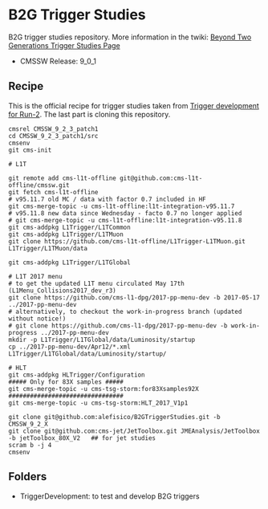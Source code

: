 # B2G Trigger Studies

B2G trigger studies repository.
More information in the twiki: [Beyond Two Generations Trigger Studies Page](https://twiki.cern.ch/twiki/bin/viewauth/CMS/B2GTrigger)

 * CMSSW Release: 9_0_1

## Recipe

This is the official recipe for trigger studies taken from [Trigger development for Run-2](https://twiki.cern.ch/twiki/bin/view/CMSPublic/SWGuideGlobalHLT#Trigger_development_for_Run_2). The last part is cloning this repository.

```
cmsrel CMSSW_9_2_3_patch1
cd CMSSW_9_2_3_patch1/src
cmsenv
git cms-init

# L1T

git remote add cms-l1t-offline git@github.com:cms-l1t-offline/cmssw.git
git fetch cms-l1t-offline
# v95.11.7 old MC / data with factor 0.7 included in HF
git cms-merge-topic -u cms-l1t-offline:l1t-integration-v95.11.7
# v95.11.8 new data since Wednesday - facto 0.7 no longer applied
# git cms-merge-topic -u cms-l1t-offline:l1t-integration-v95.11.8
git cms-addpkg L1Trigger/L1TCommon
git cms-addpkg L1Trigger/L1TMuon
git clone https://github.com/cms-l1t-offline/L1Trigger-L1TMuon.git L1Trigger/L1TMuon/data

git cms-addpkg L1Trigger/L1TGlobal

# L1T 2017 menu
# to get the updated L1T menu circulated May 17th (L1Menu_Collisions2017_dev_r3)
git clone https://github.com/cms-l1-dpg/2017-pp-menu-dev -b 2017-05-17 ../2017-pp-menu-dev
# alternatively, to checkout the work-in-progress branch (updated without notice!)
# git clone https://github.com/cms-l1-dpg/2017-pp-menu-dev -b work-in-progress ../2017-pp-menu-dev
mkdir -p L1Trigger/L1TGlobal/data/Luminosity/startup
cp ../2017-pp-menu-dev/Apr12/*.xml L1Trigger/L1TGlobal/data/Luminosity/startup/

# HLT
git cms-addpkg HLTrigger/Configuration
##### Only for 83X samples #####
git cms-merge-topic -u cms-tsg-storm:for83Xsamples92X
################################
git cms-merge-topic -u cms-tsg-storm:HLT_2017_V1p1

git clone git@github.com:alefisico/B2GTriggerStudies.git -b CMSSW_9_2_X
git clone git@github.com:cms-jet/JetToolbox.git JMEAnalysis/JetToolbox -b jetToolbox_80X_V2   ## for jet studies
scram b -j 4
cmsenv
```


## Folders

 * TriggerDevelopment: to test and develop B2G triggers


